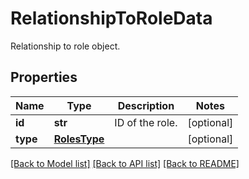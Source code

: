 # RelationshipToRoleData

Relationship to role object.

## Properties
Name | Type | Description | Notes
------------ | ------------- | ------------- | -------------
**id** | **str** | ID of the role. | [optional] 
**type** | [**RolesType**](RolesType.md) |  | [optional] 

[[Back to Model list]](README.md#documentation-for-models) [[Back to API list]](README.md#documentation-for-api-endpoints) [[Back to README]](README.md)


